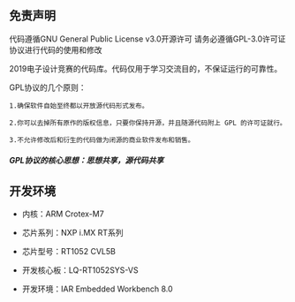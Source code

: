


## 免责声明

代码遵循GNU General Public License v3.0开源许可
请务必遵循GPL-3.0许可证协议进行代码的使用和修改


2019电子设计竞赛的代码库。代码仅用于学习交流目的，不保证运行的可靠性。


GPL协议的几个原则：

	1.确保软件自始至终都以开放源代码形式发布。
	
	2.你可以去掉所有原作的版权信息，只要你保持开源，并且随源代码附上 GPL 的许可证就行。
	
	3.不允许修改后和衍生的代码做为闭源的商业软件发布和销售。

   #####   GPL协议的核心思想：思想共享，源代码共享
   


## 开发环境

- 内核：ARM Crotex-M7


- 芯片系列：NXP i.MX RT系列


- 芯片型号：RT1052 CVL5B


- 开发核心板：LQ-RT1052SYS-VS


- 开发环境：IAR Embedded Workbench 8.0


